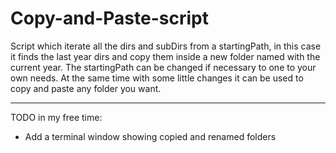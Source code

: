 # Copy-and-Paste-script 
Script which iterate all the dirs and subDirs from a startingPath, in this case it finds the last year dirs and copy them inside a new folder named with the current year.
The startingPath can be changed if necessary to one to your own needs.
At the same time with some little changes it can be used to copy and paste any folder you want.

-----------
TODO in my free time:
- Add a terminal window showing copied and renamed folders  
